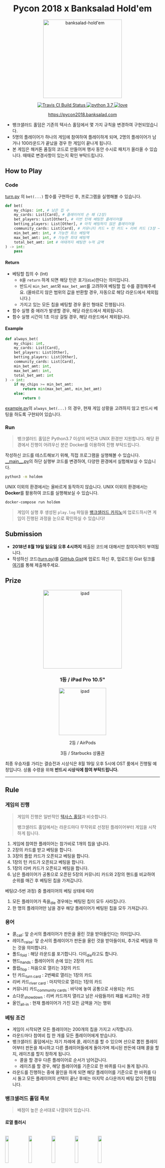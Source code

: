 <h1 align="center">Pycon 2018 x Banksalad Hold'em</h1>

<p align="center">
  <img src="./resources/banksalad-holdem.png" alt="banksalad-hold'em" width="256px" />
</p>

<p align="center">
  <a href="https://travis-ci.org/Rainist/pycon-2018-banksalad-holdem">
    <img src="https://travis-ci.org/Rainist/pycon-2018-banksalad-holdem.svg?branch=develop" alt="Travis CI Build Status" />
  </a>
  <a href="https://www.python.org/downloads/release/python-370/">
    <img src="https://img.shields.io/badge/python-3.7-blue.svg" alt="python 3.7" />
  </a>
  <a href="https://rainist.com/recruit">
    <img src="https://img.shields.io/badge/%3C%2F%3E%20with%20%E2%99%A5%20by-Rainist-blue.svg" alt="love" />
  </a>
</p>
<p align="center">
    <a href="https://pycon2018.banksalad.com">https://pycon2018.banksalad.com</a>
</p>

- 뱅크샐러드 홀덤은 기존의 텍사스 홀덤에서 몇 가지 규칙을 변경하여 구현되었습니다.
- 5명의 플레이어가 하나의 게임에 참여하여 플레이하게 되며, 2명의 플레이어가 남거나 100라운드가 끝났을 경우 한 게임이 끝나게 됩니다.
- 본 게임은 해커톤 품질의 코드로 만들어져 행사 동안 수시로 패치가 올라올 수 있습니다. 때때로 변경사항이 있는지 확인 부탁드립니다.

## How to Play

### Code

[turn.py](holdem/turn.py) 의 `bet(...)` 함수를 구현하신 후, 프로그램을 실행해볼 수 있습니다.

```python
def bet(
    my_chips: int, # 남은 칩 수
    my_cards: List[Card], # 플레이어의 손 패 (2장)
    bet_players: List[Other], # 이번 턴에 베팅한 플레이어들
    betting_players: List[Other], # 아직 베팅하지 않은 플레이어들
    community_cards: List[Card], # 커뮤니티 카드 + 턴 카드 + 리버 카드 (3장 ~ 5장)
    min_bet_amt: int, # 가능한 최소 베팅액
    max_bet_amt: int, # 가능한 최대 베팅액
    total_bet_amt: int # 여태까지 베팅한 누적 금액
) -> int:
    pass
```

#### Return

- 베팅할 칩의 수 (Int)
  - `0`을 `return` 하게 되면 해당 턴은 포기(`die`)한다는 의미입니다.
  - 반드시 `min_bet_amt`와 `max_bet_amt`를 고려하여 베팅할 칩 수를 결정해주세요. (올바르지 않은 범위의 값을 반환할 경우, 자동으로 해당 라운드에서 제외됩니다.)
  - 가지고 있는 모든 칩을 베팅할 경우 올인 형태로 진행됩니다.
- 함수 실행 중 에러가 발생할 경우, 해당 라운드에서 제외됩니다.
- 함수 실행 시간이 1초 이상 걸릴 경우, 해당 라운드에서 제외됩니다. 

#### Example

```python
def always_bet(
    my_chips: int,
    my_cards: List[Card],
    bet_players: List[Other],
    betting_players: List[Other],
    community_cards: List[Card],
    min_bet_amt: int,
    max_bet_amt: int,
    total_bet_amt: int
) -> int:
    if my_chips >= min_bet_amt:
        return min(max_bet_amt, min_bet_amt)
    else:
        return 0

```

[example.py](holdem/example.py)의 `always_bet(...)` 의 경우, 현재 게임 상황을 고려하지 않고 반드시 베팅을 하도록 구현되어 있습니다. 


### Run

> 뱅크샐러드 홀덤은 Python3.7 이상의 버전과 UNIX 환경만 지원합니다. 해당 환경에서 진행이 어려우신 분은 Docker를 이용하여 진행 부탁드립니다.

작성하신 코드를 테스트해보기 위해, 직접 프로그램을 실행해볼 수 있습니다. [\_\_main\_\_.py](holdem/__main__.py)의 하단 실행부 코드를 변경하여, 다양한 환경에서 실험해보실 수 있습니다.

```bash
python3 -m holdem
```

UNIX 이외의 환경에서는 올바르게 동작하지 않습니다. UNIX 이외의 환경에서는 **Docker**를 활용하여 코드를 실행해보실 수 있습니다.

```bash
docker-compose run holdem
```

> 게임이 실행 후 생성된 `play.log` 파일을 [뱅크샐러드 카지노](https://pycon2018.banksalad.com)에 업로드하시면 게임이 진행된 과정을 눈으로 확인하실 수 있습니다!


## Submission

- **2018년 8월 19일 일요일 오후 4시까지** 제출된 코드에 대해서만 참여자격이 부여됩니다.
- 작성하신 코드([turn.py](holdem/turn.py))를 [GitHub Gist](https://gist.github.com/)에 업로드 하신 후, 업로드된 Gist 링크를 [여기](https://goo.gl/forms/v4Nup2q7kgBlmmUh1)를 통해 제출해주세요.

## Prize

<p align="center">
  <img src="./resources/ipad-pro.png" alt="ipad" width="256px" />
</p>
<h3 align="center">1등 / iPad Pro 10.5"</h3>

<p align="center">
  <img src="./resources/airpods.png" alt="ipad" width="154px" />
</p>
<p align="center">2등 / AirPods</p>

<p align="center">3등 / Starbucks 상품권</p>

최종 우승자를 가리는 결승전과 시상식은 8월 19일 오후 5시에 OST 룸에서 진행될 예정입니다. 상품 수령을 위해 **반드시 시상식에 참여 부탁드립니다.**

-----

## Rule

### 게임의 진행

> 게임의 진행은 일반적인 [텍사스 홀덤](https://en.wikipedia.org/wiki/Texas_hold_%27em)과 비슷합니다.
>
> 뱅크샐러드 홀덤에서는 라운드마다 무작위로 선정된 플레이어부터 게임을 시작하게 됩니다.

1. 게임에 참여한 플레이어는 참가비로 1개의 칩을 냅니다.
1. 2장의 카드를 받고 베팅을 합니다.
1. 3장의 플랍 카드가 오픈되고 베팅을 합니다.
1. 1장의 턴 카드가 오픈되고 베팅을 합니다.
1. 1장의 리버 카드가 오픈되고 베팅을 합니다.
1. 남은 플레이어가 공통으로 오픈된 5장의 커뮤니티 카드와 2장의 핸드를 비교하여 순위를 매긴 후 베팅된 칩을 가져갑니다.

베팅(2-5번 과정) 중 플레이어의 베팅 상태에 따라

1. 모든 플레이어가 죽을<sub>die</sub> 경우에는 베팅된 칩이 모두 사라집니다. 
1. 한 명의 플레이어만 남을 경우 해당 플레이어가 베팅된 칩을 모두 가져갑니다.

### 용어

- 콜<sub>call</sub>: 앞 순서의 플레이어가 판돈을 올린 것을 받아들인다는 의미입니다.
- 레이즈<sub>raise</sub>: 앞 순서의 플레이어가 판돈을 올린 것을 받아들이되, 추가로 베팅을 하는 것을 의미합니다.
- 폴드<sub>fold</sub> : 해당 라운드를 포기합니다. 다이<sub>die</sub>라고도 합니다.
- 핸드<sub>hands</sub> : 플레이어의 손에 있는 2장의 카드
- 플랍<sub>flop</sub> : 처음으로 열리는 3장의 카드
- 턴 카드<sub>turn card</sub> : 2번째로 열리는 1장의 카드
- 리버 카드<sub>river card</sub> : 마지막으로 열리는 1장의 카드
- 커뮤니티 카드<sub>community cards</sub> : 바닥에 놓여 공통으로 사용되는 카드
- 쇼다운<sub>showdown</sub> : 리버 카드까지 열리고 남은 사람들끼리 패를 비교하는 과정
- 올인<sub>all-in</sub> : 현재 플레이어가 가진 모든 금액을 거는 행위

### 베팅 조건

- 게임이 시작되면 모든 플레이어는 200개의 칩을 가지고 시작합니다.
- 라운드마다 참여비 칩 한 개를 모든 플레이어에게 받습니다.
- 뱅크샐러드 홀덤에서는 자기 차례에 콜, 레이즈를 할 수 있으며 선으로 뽑힌 플레이어부터 판돈을 제시하고 다른 플레이어들에게 돌아가며 제시된 판돈에 대해 콜을 할지, 레이즈를 할지 정하게 됩니다.
  - 콜을 할 경우 다른 플레이어로 순서가 넘어갑니다.
  - 레이즈를 할 경우, 해당 플레이어를 기준으로 한 바퀴를 다시 돌게 됩니다.
- 라운드를 진행하는 중에 올인을 하게 되면 해당 플레이어를 기준으로 한 바퀴를 다시 돌고 모든 플레이어의 선택이 끝난 후에는 마지막 쇼다운까지 베팅 없이 진행됩니다.

### 뱅크샐러드 홀덤 족보

> 배점이 높은 순서대로 나열되어 있습니다.

#### 로열 플러시

<br><img src="https://cdn.banksalad.com/pycon2018/casino/cards/h10.png" width="15%"></img><img src="https://cdn.banksalad.com/pycon2018/casino/cards/h11.png" width="15%"></img><img src="https://cdn.banksalad.com/pycon2018/casino/cards/h12.png" width="15%"></img><img src="https://cdn.banksalad.com/pycon2018/casino/cards/h13.png" width="15%"></img><img src="https://cdn.banksalad.com/pycon2018/casino/cards/h1.png" width="15%"></img>

#### 스트레이트 플러시

<br><img src="https://cdn.banksalad.com/pycon2018/casino/cards/c3.png" width="15%"></img><img src="https://cdn.banksalad.com/pycon2018/casino/cards/c4.png" width="15%"></img><img src="https://cdn.banksalad.com/pycon2018/casino/cards/c5.png" width="15%"></img><img src="https://cdn.banksalad.com/pycon2018/casino/cards/c6.png" width="15%"></img><img src="https://cdn.banksalad.com/pycon2018/casino/cards/c7.png" width="15%"></img>

#### 포카드

<br><img src="https://cdn.banksalad.com/pycon2018/casino/cards/s9.png" width="15%"></img><img src="https://cdn.banksalad.com/pycon2018/casino/cards/d9.png" width="15%"></img><img src="https://cdn.banksalad.com/pycon2018/casino/cards/h9.png" width="15%"></img><img src="https://cdn.banksalad.com/pycon2018/casino/cards/c9.png" width="15%"></img>

#### 풀하우스

<br><img src="https://cdn.banksalad.com/pycon2018/casino/cards/h2.png" width="15%"></img><img src="https://cdn.banksalad.com/pycon2018/casino/cards/s2.png" width="15%"></img><img src="https://cdn.banksalad.com/pycon2018/casino/cards/h12.png" width="15%"></img><img src="https://cdn.banksalad.com/pycon2018/casino/cards/c12.png" width="15%"></img><img src="https://cdn.banksalad.com/pycon2018/casino/cards/d12.png" width="15%"></img>

#### 플러시

<br><img src="https://cdn.banksalad.com/pycon2018/casino/cards/h2.png" width="15%"></img><img src="https://cdn.banksalad.com/pycon2018/casino/cards/h5.png" width="15%"></img><img src="https://cdn.banksalad.com/pycon2018/casino/cards/h6.png" width="15%"></img><img src="https://cdn.banksalad.com/pycon2018/casino/cards/h8.png" width="15%"></img><img src="https://cdn.banksalad.com/pycon2018/casino/cards/h11.png" width="15%"></img>

#### 스트레이트

<br><img src="https://cdn.banksalad.com/pycon2018/casino/cards/c7.png" width="15%"></img><img src="https://cdn.banksalad.com/pycon2018/casino/cards/c8.png" width="15%"></img><img src="https://cdn.banksalad.com/pycon2018/casino/cards/h9.png" width="15%"></img><img src="https://cdn.banksalad.com/pycon2018/casino/cards/s10.png" width="15%"></img><img src="https://cdn.banksalad.com/pycon2018/casino/cards/h11.png" width="15%"></img>

#### 트리플

<br><img src="https://cdn.banksalad.com/pycon2018/casino/cards/h3.png" width="15%"></img><img src="https://cdn.banksalad.com/pycon2018/casino/cards/s3.png" width="15%"></img><img src="https://cdn.banksalad.com/pycon2018/casino/cards/d3.png" width="15%"></img><br>
<img src="https://cdn.banksalad.com/pycon2018/casino/cards/d13.png" width="15%"></img><img src="https://cdn.banksalad.com/pycon2018/casino/cards/h13.png" width="15%"></img><img src="https://cdn.banksalad.com/pycon2018/casino/cards/s13.png" width="15%"></img>

#### 투 페어

<br><img src="https://cdn.banksalad.com/pycon2018/casino/cards/s11.png" width="15%"></img><img src="https://cdn.banksalad.com/pycon2018/casino/cards/h11.png" width="15%"></img>
<img src="https://cdn.banksalad.com/pycon2018/casino/cards/c5.png" width="15%"></img><img src="https://cdn.banksalad.com/pycon2018/casino/cards/s5.png" width="15%"></img><br>
<img src="https://cdn.banksalad.com/pycon2018/casino/cards/s1.png" width="15%"></img><img src="https://cdn.banksalad.com/pycon2018/casino/cards/c1.png" width="15%"></img>
<img src="https://cdn.banksalad.com/pycon2018/casino/cards/h8.png" width="15%"></img><img src="https://cdn.banksalad.com/pycon2018/casino/cards/d8.png" width="15%"></img>

#### 원 페어

<br><img src="https://cdn.banksalad.com/pycon2018/casino/cards/h10.png" width="15%"></img><img src="https://cdn.banksalad.com/pycon2018/casino/cards/s10.png" width="15%"></img><br>
<img src="https://cdn.banksalad.com/pycon2018/casino/cards/c2.png" width="15%"></img><img src="https://cdn.banksalad.com/pycon2018/casino/cards/d2.png" width="15%"></img>

#### 하이 카드

<br><img src="https://cdn.banksalad.com/pycon2018/casino/cards/c1.png" width="15%"></img><img src="https://cdn.banksalad.com/pycon2018/casino/cards/h4.png" width="15%"></img><img src="https://cdn.banksalad.com/pycon2018/casino/cards/h7.png" width="15%"></img><img src="https://cdn.banksalad.com/pycon2018/casino/cards/s9.png" width="15%"></img><img src="https://cdn.banksalad.com/pycon2018/casino/cards/h11.png" width="15%"></img>

### 같은 족보일 경우의 판단

- 로열 플러시가 두벌 이상 나왔을 경우에는 _(거의 불가능한 확률)_ **스페이드 > 다이아몬드 > 하트 > 클로버** 순으로 높은 패로 인정됩니다.
- 로열 플러시가 아닌 경우에는 패가 만들어진 카드 중 가장 높은 숫자만을 비교합니다.
- 패가 같은 플레이어가 여러 명인 경우에는 만들어진 패의 숫자를 비교합니다.
- 만들어진 패의 숫자도 경우에는 그 판은 동점이 되어 판돈은 플레이어 수로 나누어 가져갑니다.

## Any Questions?

[Issue](https://github.com/Rainist/pycon-2018-banksalad-holdem/issues)를 통해 질문을 남겨주시거나, 파이콘 뱅크샐러드 부스를 방문해주세요 😎

